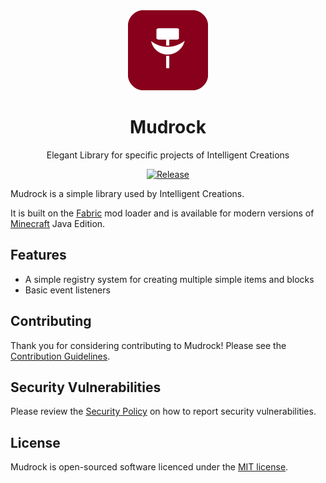 <div align="center">

<img alt="Mudrock Icon" src="icon.png" width="128">

# Mudrock

Elegant Library for specific projects of Intelligent Creations

[![Release](https://img.shields.io/github/v/release/IntelligentCreations/Mudrock?style=for-the-badge&include_prereleases&sort=semver)][releases]

</div>

Mudrock is a simple library used by Intelligent Creations.

It is built on the [Fabric][fabric] mod loader and is available for modern
versions of [Minecraft][minecraft] Java Edition.

## Features

* A simple registry system for creating multiple simple items and blocks
* Basic event listeners

## Contributing

Thank you for considering contributing to Mudrock! Please see the
[Contribution Guidelines][contributing].

## Security Vulnerabilities

Please review the [Security Policy][security] on how to report security
vulnerabilities.

## License

Mudrock is open-sourced software licenced under the [MIT license][license].

[contributing]: .github/CONTRIBUTING.md
[fabric]: https://fabricmc.net/
[license]: LICENSE.txt
[minecraft]: https://minecraft.net/
[releases]: https://github.com/IntelligentCreations/Mudrock/releases
[security]: .github/SECURITY.md
